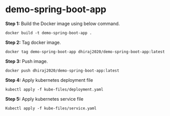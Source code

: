 # demo-spring-boot-app

**Step 1:** Build the Docker image using below command.

``` docker build -t demo-spring-boot-app . ```

**Step 2:** Tag  docker image.

```docker tag demo-spring-boot-app dhiraj2020/demo-spring-boot-app:latest```

**Step 3:** Push image.

```docker push dhiraj2020/demo-spring-boot-app:latest```

**Step 4:** Apply kubernetes deployment file

```kubectl apply -f kube-files/deployment.yaml```

**Step 5:** Apply kubernetes service file

```Kubectl apply -f kube-files/service.yaml```
